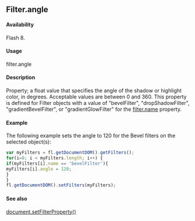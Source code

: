 ## Filter.angle

#### Availability

Flash 8.

#### Usage

filter.angle

#### Description

Property; a float value that specifies the angle of the shadow or highlight color, in degrees. Acceptable values are between 0 and 360. This property is defined for Filter objects with a value of "bevelFilter", "dropShadowFilter", "gradientBevelFilter", or "gradientGlowFilter" for the [filter.name](../Filter_object/filter13.md) property.

#### Example

The following example sets the angle to 120 for the Bevel filters on the selected object(s):

```javascript
var myFilters = fl.getDocumentDOM().getFilters();
for(i=0; i < myFilters.length; i++) {
if(myFilters[i].name == 'bevelFilter'){
myFilters[i].angle = 120;
}
}
fl.getDocumentDOM().setFilters(myFilters);

```

#### See also

[document.setFilterProperty()](../Document_object/docum520.md)
